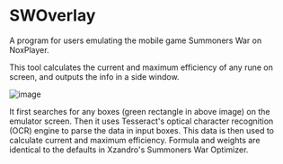 # SWOverlay
A program for users emulating the mobile game Summoners War on NoxPlayer.

This tool calculates the current and maximum efficiency of any rune on screen, and outputs the info in a side window.

![image](https://user-images.githubusercontent.com/61902949/152159171-aa3bf945-1234-4ae5-baf2-4b2c306ed194.png)

It first searches for any boxes (green rectangle in above image) on the emulator screen. Then it uses Tesseract's optical character recognition (OCR) engine to parse the data in input boxes. This data is then used to calculate current and maximum efficiency. Formula and weights are identical to the defaults in Xzandro's Summoners War Optimizer.
